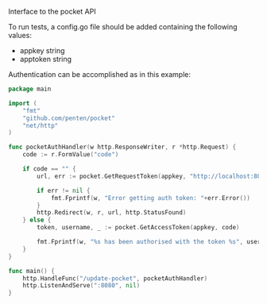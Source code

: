 Interface to the pocket API

To run tests, a config.go file should be added containing the following values:

- appkey string
- apptoken string

Authentication can be accomplished as in this example:

```Go
package main

import (
	"fmt"
	"github.com/penten/pocket"
	"net/http"
)

func pocketAuthHandler(w http.ResponseWriter, r *http.Request) {
	code := r.FormValue("code")

	if code == "" {
		url, err := pocket.GetRequestToken(appkey, "http://localhost:8080/update-pocket")

		if err != nil {
			fmt.Fprintf(w, "Error getting auth token: "+err.Error())
		}
		http.Redirect(w, r, url, http.StatusFound)
	} else {
		token, username, _ := pocket.GetAccessToken(appkey, code)

		fmt.Fprintf(w, "%s has been authorised with the token %s", username, token)
	}
}

func main() {
	http.HandleFunc("/update-pocket", pocketAuthHandler)
	http.ListenAndServe(":8080", nil)
}
```